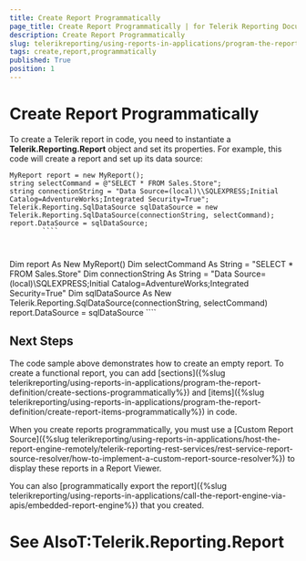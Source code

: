 ```yaml
---
title: Create Report Programmatically
page_title: Create Report Programmatically | for Telerik Reporting Documentation
description: Create Report Programmatically
slug: telerikreporting/using-reports-in-applications/program-the-report-definition/create-report-programmatically
tags: create,report,programmatically
published: True
position: 1
---
```


# Create Report Programmatically



To create a Telerik report in code, you need to instantiate a __Telerik.Reporting.Report__ object and set its properties. For example, this code will create a report and set up its data source:

````
MyReport report = new MyReport();
string selectCommand = @"SELECT * FROM Sales.Store";
string connectionString = "Data Source=(local)\\SQLEXPRESS;Initial Catalog=AdventureWorks;Integrated Security=True";
Telerik.Reporting.SqlDataSource sqlDataSource = new Telerik.Reporting.SqlDataSource(connectionString, selectCommand);
report.DataSource = sqlDataSource;
		````



````
Dim report As New MyReport()
Dim selectCommand As String = "SELECT * FROM Sales.Store"
Dim connectionString As String = "Data Source=(local)\SQLEXPRESS;Initial Catalog=AdventureWorks;Integrated Security=True"
Dim sqlDataSource As New Telerik.Reporting.SqlDataSource(connectionString, selectCommand)
report.DataSource = sqlDataSource
		````



## Next Steps

The code sample above demonstrates how to create an empty report. To create a functional report, you can 
          add [sections]({%slug telerikreporting/using-reports-in-applications/program-the-report-definition/create-sections-programmatically%}) and [items]({%slug telerikreporting/using-reports-in-applications/program-the-report-definition/create-report-items-programmatically%}) in code.
      

When you create reports programmatically, you must use a [Custom Report Source]({%slug telerikreporting/using-reports-in-applications/host-the-report-engine-remotely/telerik-reporting-rest-services/rest-service-report-source-resolver/how-to-implement-a-custom-report-source-resolver%}) to display these reports in a Report Viewer.
        

You can also [programmatically export the report]({%slug telerikreporting/using-reports-in-applications/call-the-report-engine-via-apis/embedded-report-engine%}) that you created.
        

# See AlsoT:Telerik.Reporting.Report
